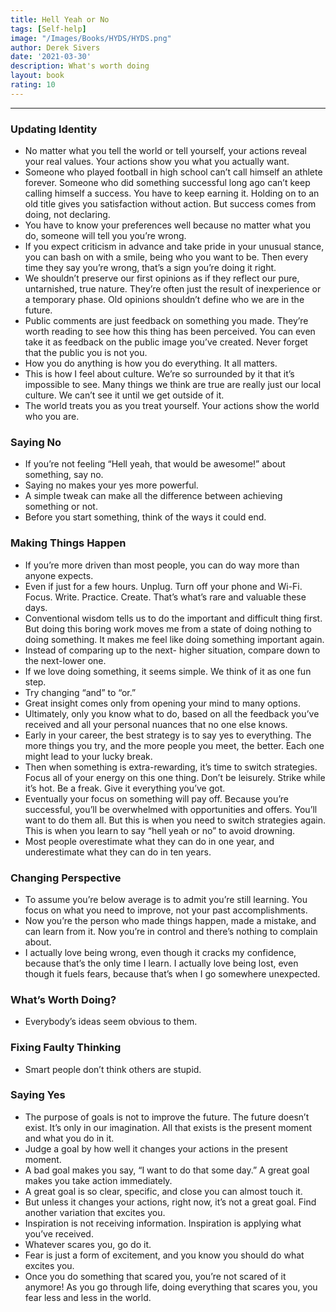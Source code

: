 ```yaml
---
title: Hell Yeah or No
tags: [Self-help]
image: "/Images/Books/HYDS/HYDS.png"
author: Derek Sivers
date: '2021-03-30'
description: What's worth doing
layout: book
rating: 10
---
```


---

### Updating Identity

- No matter what you tell the world or tell yourself, your actions reveal your real values. Your actions show you what you actually want.
- Someone who played football in high school can’t call himself an athlete forever. Someone who did something successful long ago can’t keep calling himself a success. You have to keep earning it. Holding on to an old title gives you satisfaction without action. But success comes from doing, not declaring.
- You have to know your preferences well because no matter what you do, someone will tell you you’re wrong.
- If you expect criticism in advance and take pride in your unusual stance, you can bash on with a smile, being who you want to be. Then every time they say you’re wrong, that’s a sign you’re doing it right.
- We shouldn’t preserve our first opinions as if they reflect our pure, untarnished, true nature. They’re often just the result of inexperience or a temporary phase. Old opinions shouldn’t define who we are in the future.
- Public comments are just feedback on something you made. They’re worth reading to see how this thing has been perceived. You can even take it as feedback on the public image you’ve created. Never forget that the public you is not you.
- How you do anything is how you do everything. It all matters.
- This is how I feel about culture. We’re so surrounded by it that it’s impossible to see. Many things we think are true are really just our local culture. We can’t see it until we get outside of it.
- The world treats you as you treat yourself. Your actions show the world who you are.

### Saying No

- If you’re not feeling “Hell yeah, that would be awesome!” about something, say no.
- Saying no makes your yes more powerful.
- A simple tweak can make all the difference between achieving something or not.
- Before you start something, think of the ways it could end.

### Making Things Happen

- If you’re more driven than most people, you can do way more than anyone expects.
- Even if just for a few hours. Unplug. Turn off your phone and Wi-Fi. Focus. Write. Practice. Create. That’s what’s rare and valuable these days.
- Conventional wisdom tells us to do the important and difficult thing first. But doing this boring work moves me from a state of doing nothing to doing something. It makes me feel like doing something important again.
- Instead of comparing up to the next- higher situation, compare down to the next-lower one.
- If we love doing something, it seems simple. We think of it as one fun step.
- Try changing “and” to “or.”
- Great insight comes only from opening your mind to many options.
- Ultimately, only you know what to do, based on all the feedback you’ve received and all your personal nuances that no one else knows.
- Early in your career, the best strategy is to say yes to everything. The more things you try, and the more people you meet, the better. Each one might lead to your lucky break.
- Then when something is extra-rewarding, it’s time to switch strategies. Focus all of your energy on this one thing. Don’t be leisurely. Strike while it’s hot. Be a freak. Give it everything you’ve got.
- Eventually your focus on something will pay off. Because you’re successful, you’ll be overwhelmed with opportunities and offers. You’ll want to do them all. But this is when you need to switch strategies again. This is when you learn to say “hell yeah or no” to avoid drowning.
- Most people overestimate what they can do in one year, and underestimate what they can do in ten years.

### Changing Perspective

- To assume you’re below average is to admit you’re still learning. You focus on what you need to improve, not your past accomplishments.
- Now you’re the person who made things happen, made a mistake, and can learn from it. Now you’re in control and there’s nothing to complain about.
- I actually love being wrong, even though it cracks my confidence, because that’s the only time I learn. I actually love being lost, even though it fuels fears, because that’s when I go somewhere unexpected.

### What’s Worth Doing?

- Everybody’s ideas seem obvious to them.

### Fixing Faulty Thinking

- Smart people don’t think others are stupid.

### Saying Yes

- The purpose of goals is not to improve the future. The future doesn’t exist. It’s only in our imagination. All that exists is the present moment and what you do in it.
- Judge a goal by how well it changes your actions in the present moment.
- A bad goal makes you say, “I want to do that some day.” A great goal makes you take action immediately.
- A great goal is so clear, specific, and close you can almost touch it.
- But unless it changes your actions, right now, it’s not a great goal. Find another variation that excites you.
- Inspiration is not receiving information. Inspiration is applying what you’ve received.
- Whatever scares you, go do it.
- Fear is just a form of excitement, and you know you should do what excites you.
- Once you do something that scared you, you’re not scared of it anymore! As you go through life, doing everything that scares you, you fear less and less in the world.
